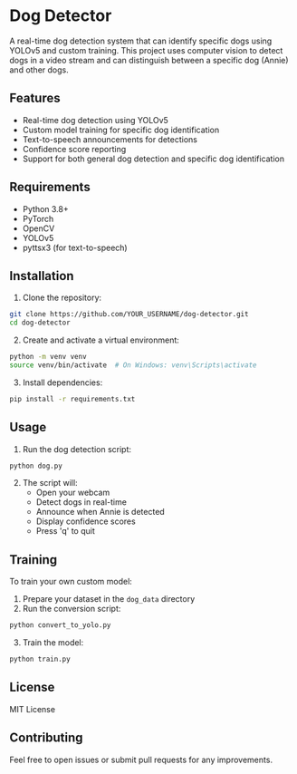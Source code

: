 # Dog Detector

A real-time dog detection system that can identify specific dogs using YOLOv5 and custom training. This project uses computer vision to detect dogs in a video stream and can distinguish between a specific dog (Annie) and other dogs.

## Features

- Real-time dog detection using YOLOv5
- Custom model training for specific dog identification
- Text-to-speech announcements for detections
- Confidence score reporting
- Support for both general dog detection and specific dog identification

## Requirements

- Python 3.8+
- PyTorch
- OpenCV
- YOLOv5
- pyttsx3 (for text-to-speech)

## Installation

1. Clone the repository:

```bash
git clone https://github.com/YOUR_USERNAME/dog-detector.git
cd dog-detector
```

2. Create and activate a virtual environment:

```bash
python -m venv venv
source venv/bin/activate  # On Windows: venv\Scripts\activate
```

3. Install dependencies:

```bash
pip install -r requirements.txt
```

## Usage

1. Run the dog detection script:

```bash
python dog.py
```

2. The script will:
   - Open your webcam
   - Detect dogs in real-time
   - Announce when Annie is detected
   - Display confidence scores
   - Press 'q' to quit

## Training

To train your own custom model:

1. Prepare your dataset in the `dog_data` directory
2. Run the conversion script:

```bash
python convert_to_yolo.py
```

3. Train the model:

```bash
python train.py
```

## License

MIT License

## Contributing

Feel free to open issues or submit pull requests for any improvements.
